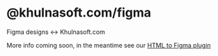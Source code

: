 # @khulnasoft.com/figma

Figma designs <-> Khulnasoft.com

More info coming soon, in the meantime see our [HTML to Figma plugin](https://github.com/KhulnasoftIO/html-to-figma)
